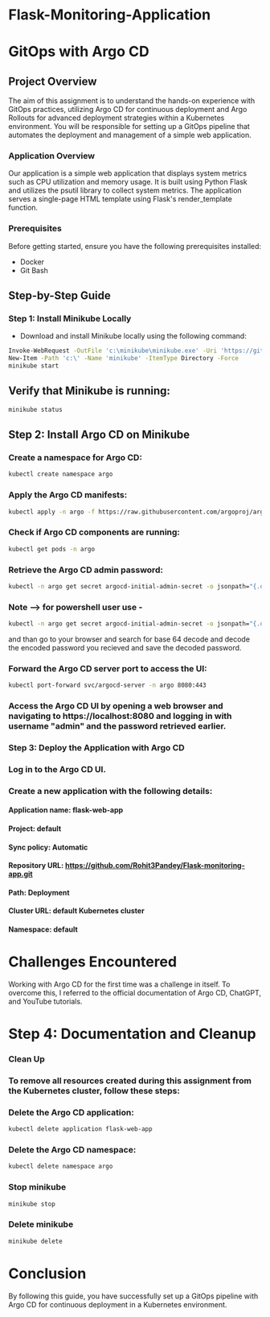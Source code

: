 # Flask-Monitoring-Application
# GitOps with Argo CD

## Project Overview

The aim of this assignment is to understand the hands-on experience with GitOps practices, utilizing Argo CD for continuous deployment and Argo Rollouts for advanced deployment strategies within a Kubernetes environment. You will be responsible for setting up a GitOps pipeline that automates the deployment and management of a simple web application.

### Application Overview

Our application is a simple web application that displays system metrics such as CPU utilization and memory usage. It is built using Python Flask and utilizes the psutil library to collect system metrics. The application serves a single-page HTML template using Flask's render_template function.

### Prerequisites

Before getting started, ensure you have the following prerequisites installed:

- Docker
- Git Bash

## Step-by-Step Guide

### Step 1: Install Minikube Locally

- Download and install Minikube locally using the following command:

```bash
Invoke-WebRequest -OutFile 'c:\minikube\minikube.exe' -Uri 'https://github.com/kubernetes/minikube/releases/latest/download/minikube-windows-amd64.exe' -UseBasicParsing
New-Item -Path 'c:\' -Name 'minikube' -ItemType Directory -Force
minikube start
```
## Verify that Minikube is running:
```bash
minikube status
```
## Step 2: Install Argo CD on Minikube
### Create a namespace for Argo CD:

```bash
kubectl create namespace argo
```
### Apply the Argo CD manifests:

```bash
kubectl apply -n argo -f https://raw.githubusercontent.com/argoproj/argo-cd/stable/manifests/install.yaml
```
### Check if Argo CD components are running:

```bash
kubectl get pods -n argo
```
### Retrieve the Argo CD admin password:

```bash
kubectl -n argo get secret argocd-initial-admin-secret -o jsonpath="{.data.password}" | base64 --decode 
```
### Note --> for powershell user use - 
```bash
kubectl -n argo get secret argocd-initial-admin-secret -o jsonpath="{.data.password}" 
```
and than go to your browser and search for base 64 decode and decode the encoded password you recieved and save the decoded password.  

### Forward the Argo CD server port to access the UI:
```bash
kubectl port-forward svc/argocd-server -n argo 8080:443
```
### Access the Argo CD UI by opening a web browser and navigating to https://localhost:8080 and logging in with username "admin" and the password retrieved earlier.

### Step 3: Deploy the Application with Argo CD
### Log in to the Argo CD UI.

### Create a new application with the following details:

#### Application name: flask-web-app
#### Project: default
#### Sync policy: Automatic
#### Repository URL: https://github.com/Rohit3Pandey/Flask-monitoring-app.git
#### Path: Deployment
#### Cluster URL: default Kubernetes cluster
#### Namespace: default

# Challenges Encountered
Working with Argo CD for the first time was a challenge in itself. To overcome this, I referred to the official documentation of Argo CD, ChatGPT, and YouTube tutorials.

# Step 4: Documentation and Cleanup
### Clean Up
### To remove all resources created during this assignment from the Kubernetes cluster, follow these steps:

### Delete the Argo CD application:

```bash
kubectl delete application flask-web-app
```
### Delete the Argo CD namespace:

```bash
kubectl delete namespace argo
```
### Stop minikube

```bash
minikube stop
```
### Delete minikube

```bash
minikube delete
```

# Conclusion
By following this guide, you have successfully set up a GitOps pipeline with Argo CD for continuous deployment in a Kubernetes environment.
